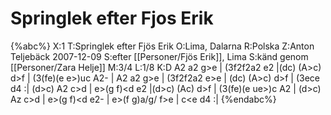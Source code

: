 # Springlek efter Fjos Erik

{%abc%}
X:1
T:Springlek efter Fjös Erik
O:Lima, Dalarna
R:Polska
Z:Anton Teljebäck 2007-12-09
S:efter [[Personer/Fjös Erik]], Lima
S:känd genom [[Personer/Zara Helje]]
M:3/4
L:1/8
K:D
A2 a2 g>e | (3f2f2a2 e2 |(dc) (A>c) d>f | (3(fe)(e e>)uc A2- |
A2 a2 g>e | (3f2f2a2 e>e | (dc) (A>c) d>f | (3ece d4 :|
(d>c) A2 c>d | e>(g f)<d e2 |(d>c) (Ac) d>f | (3(fe)(e ue>)c A2 |
(d>c) Az c>d | e>(g f)<d e2- | e>(f g)a/g/ f>e | c<e d4 :|
{%endabc%}

